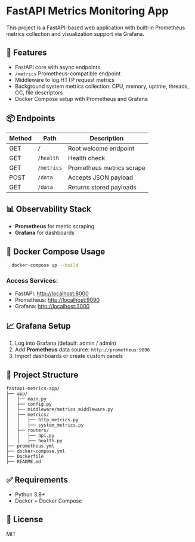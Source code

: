 # FastAPI Metrics Monitoring App

This project is a FastAPI-based web application with built-in Prometheus metrics collection and visualization support via Grafana.

## 🚀 Features
- FastAPI core with async endpoints
- `/metrics` Prometheus-compatible endpoint
- Middleware to log HTTP request metrics
- Background system metrics collection: CPU, memory, uptime, threads, GC, file descriptors
- Docker Compose setup with Prometheus and Grafana

## 📦 Endpoints
| Method | Path      | Description               |
|--------|-----------|---------------------------|
| GET    | `/`       | Root welcome endpoint     |
| GET    | `/health` | Health check              |
| GET    | `/metrics`| Prometheus metrics scrape |
| POST   | `/data`   | Accepts JSON payload      |
| GET    | `/data`   | Returns stored payloads   |

## 📊 Observability Stack
- **Prometheus** for metric scraping
- **Grafana** for dashboards

## 🐳 Docker Compose Usage
```bash
  docker-compose up --build
```

### Access Services:
- FastAPI: [http://localhost:8000](http://localhost:8000)
- Prometheus: [http://localhost:9090](http://localhost:9090)
- Grafana: [http://localhost:3000](http://localhost:3000)

## 📈 Grafana Setup
1. Log into Grafana (default: admin / admin)
2. Add **Prometheus** data source: `http://prometheus:9090`
3. Import dashboards or create custom panels

## 📁 Project Structure
```
fastapi-metrics-app/
├── app/
│   ├── main.py
│   ├── config.py
│   ├── middleware/metrics_middleware.py
│   ├── metrics/
│   │   ├── http_metrics.py
│   │   ├── system_metrics.py
│   ├── routers/
│   │   ├── api.py
│   │   ├── health.py
├── prometheus.yml
├── docker-compose.yml
├── Dockerfile
├── README.md
```

## ✅ Requirements
- Python 3.8+
- Docker + Docker Compose

## 📃 License
MIT
